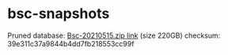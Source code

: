 # bsc-snapshots

Pruned database:
[Bsc-20210515.zip link](https://s3.ap-northeast-1.amazonaws.com/dex-bin.bnbstatic.com/geth-20210515.zip?AWSAccessKeyId=AKIAYINE6SBQPUZDDRRO&Expires=1623905351&Signature=w1hPMeDxB68aJ2qUM74YbUufCPo%3D) (size 220GB)
checksum: 39e311c37a9844b4dd7fb218553cc99f

